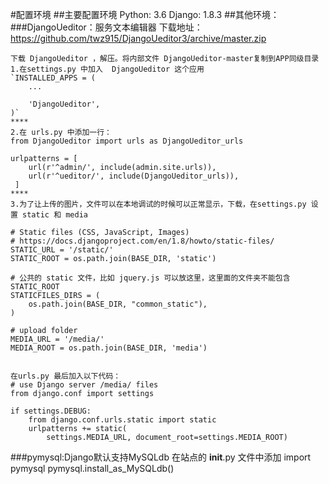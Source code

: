 #配置环境
##主要配置环境
    Python:    3.6
    Django:    1.8.3
##其他环境：
###DjangoUeditor：服务文本编辑器
下载地址：
https://github.com/twz915/DjangoUeditor3/archive/master.zip
    
    下载 DjangoUeditor ，解压。将内部文件 DjangoUeditor-master复制到APP同级目录
    1.在settings.py 中加入  DjangoUeditor 这个应用
    `INSTALLED_APPS = (
        ...
       
        'DjangoUeditor',
    )`   
    ****
    2.在 urls.py 中添加一行：
    from DjangoUeditor import urls as DjangoUeditor_urls
 
    urlpatterns = [
        url(r'^admin/', include(admin.site.urls)),
        url(r'^ueditor/', include(DjangoUeditor_urls)),
     ]
    ****
    3.为了让上传的图片，文件可以在本地调试的时候可以正常显示，下载，在settings.py 设置 static 和 media

    # Static files (CSS, JavaScript, Images)
    # https://docs.djangoproject.com/en/1.8/howto/static-files/
    STATIC_URL = '/static/'
    STATIC_ROOT = os.path.join(BASE_DIR, 'static')
     
    # 公共的 static 文件，比如 jquery.js 可以放这里，这里面的文件夹不能包含 STATIC_ROOT
    STATICFILES_DIRS = (
        os.path.join(BASE_DIR, "common_static"),
    )
     
    # upload folder
    MEDIA_URL = '/media/'
    MEDIA_ROOT = os.path.join(BASE_DIR, 'media')
    
    
    在urls.py 最后加入以下代码：
    # use Django server /media/ files
    from django.conf import settings
     
    if settings.DEBUG:
        from django.conf.urls.static import static
        urlpatterns += static(
            settings.MEDIA_URL, document_root=settings.MEDIA_ROOT)
    
###pymysql:Django默认支持MySQLdb
    在站点的 __init__.py 文件中添加
	import pymysql
	pymysql.install_as_MySQLdb()

    
    
 
 